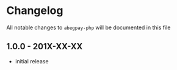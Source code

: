 # Changelog

All notable changes to `abegpay-php` will be documented in this file

## 1.0.0 - 201X-XX-XX

- initial release
